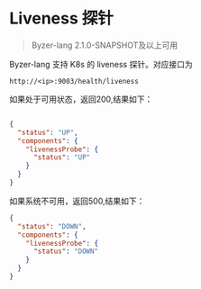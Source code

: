 # Liveness 探针

> Byzer-lang 2.1.0-SNAPSHOT及以上可用

Byzer-lang 支持 K8s 的 liveness 探针。对应接口为

```
http://<ip>:9003/health/liveness
```

如果处于可用状态，返回200,结果如下：

```json

{
  "status": "UP",
  "components": {
    "livenessProbe": {
      "status": "UP"
    }
  }
}
```

如果系统不可用，返回500,结果如下：

```json
{
  "status": "DOWN",
  "components": {
    "livenessProbe": {
      "status": "DOWN"
    }
  }
}
```
